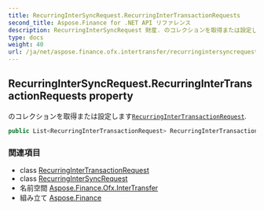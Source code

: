 ```yaml
---
title: RecurringInterSyncRequest.RecurringInterTransactionRequests
second_title: Aspose.Finance for .NET API リファレンス
description: RecurringInterSyncRequest 財産. のコレクションを取得または設定しますRecurringInterTransactionRequest.
type: docs
weight: 40
url: /ja/net/aspose.finance.ofx.intertransfer/recurringintersyncrequest/recurringintertransactionrequests/
---
```

## RecurringInterSyncRequest.RecurringInterTransactionRequests property

のコレクションを取得または設定します[`RecurringInterTransactionRequest`](../../recurringintertransactionrequest/).

```csharp
public List<RecurringInterTransactionRequest> RecurringInterTransactionRequests { get; set; }
```

### 関連項目

* class [RecurringInterTransactionRequest](../../recurringintertransactionrequest/)
* class [RecurringInterSyncRequest](../)
* 名前空間 [Aspose.Finance.Ofx.InterTransfer](../../recurringintersyncrequest/)
* 組み立て [Aspose.Finance](../../../)


